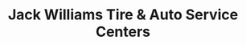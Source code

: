 ---
title: "Jack Williams Tire & Auto Service Centers"
url: /mount-pocono/jack-williams-tire-und-auto-service-centers/
shop: Reifen
---